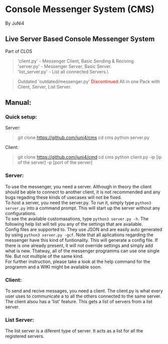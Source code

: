 # Console Messenger System (CMS)
By JuNi4

## Live Server Based Console Messenger System
Part of CLOS

> 'client.py' - Messenger Client, Basic Sending & Reciving.\
> 'server.py' - Messenger Server, Basic Server.\
> 'list_server.py' - List all connected Servers.\

> Outdated 'outdated/messenger.py' <span style="color:red">Discontinued</span> All in one Pack with Client, Server, List Server.

## Manual:
### Quick setup:

Server:

>git clone https://github.com/juni4/cms
>cd cms
>python server.py

Client:

>git clone https://github.com/juni4/cmd
>cd cms
>python client.py -ip [ip of the server] -p [port of the server]

### Server:
To use the messenger, you need a server. Although in theory the client should be able to connect to another client, it is not recommended and any bugs regading these kinds of usecases will not be fixed.\
To host a server, you need the server.py.
To run it, simply type `python3 server.py` into a command prompt. This will start up the server without any configurations.\
To see the available customasations, type `python3 server.py -h`. The following help list will tell you any of the settings that are available.\
Config files are supported to. They use JSON and are easily auto generated by using `python3 server.py -gcf`. Note that all aplications regarding the messenger have this kind of funtionality. This will generate a config file. If there is one already present, it will not override settings and simply add what is new. Thatway, all of the messenger programms can use one single file. But not multiple of the same kind.\
For further instruction, please take a look at the help command for the programm and a WIKI might be available soon.

### Client:
To send and recive messages, you need a client. The client.py is what every user uses to communicate a to all the others connected to the same server.\
The client alsou has a 'list' feature. This gets a list of servers from a list server.

### List Server:
The list server is a diferent type of server. It acts as a list for all the registered servers.
